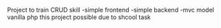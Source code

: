 Project to train CRUD skill
-simple frontend
-simple backend
-mvc model
vanilla php
this project possible due to shcool task